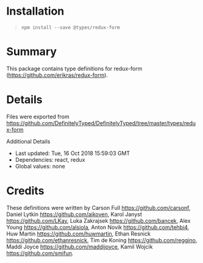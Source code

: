 # Installation
> `npm install --save @types/redux-form`

# Summary
This package contains type definitions for redux-form (https://github.com/erikras/redux-form).

# Details
Files were exported from https://github.com/DefinitelyTyped/DefinitelyTyped/tree/master/types/redux-form

Additional Details
 * Last updated: Tue, 16 Oct 2018 15:59:03 GMT
 * Dependencies: react, redux
 * Global values: none

# Credits
These definitions were written by Carson Full <https://github.com/carsonf>, Daniel Lytkin <https://github.com/aikoven>, Karol Janyst <https://github.com/LKay>, Luka Zakrajsek <https://github.com/bancek>, Alex Young <https://github.com/alsiola>, Anton Novik <https://github.com/tehbi4>, Huw Martin <https://github.com/huwmartin>, Ethan Resnick <https://github.com/ethanresnick>, Tim de Koning <https://github.com/reggino>, Maddi Joyce <https://github.com/maddijoyce>, Kamil Wojcik <https://github.com/smifun>.
